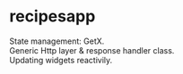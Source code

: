 # recipesapp

State management: GetX. <br/>
Generic Http layer & response handler class. <br/>
Updating widgets reactivily.  <br/>


